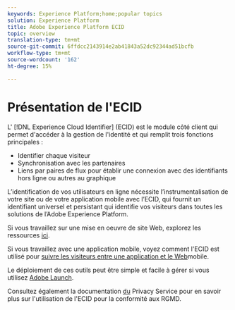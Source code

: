 ```yaml
---
keywords: Experience Platform;home;popular topics
solution: Experience Platform
title: Adobe Experience Platform ECID
topic: overview
translation-type: tm+mt
source-git-commit: 6ffdcc2143914e2ab41843a52dc92344ad51bcfb
workflow-type: tm+mt
source-wordcount: '162'
ht-degree: 15%

---
```



# Présentation de l&#39;ECID

L&#39; [!DNL Experience Cloud Identifier] (ECID) est le module côté client qui permet d&#39;accéder à la gestion de l&#39;identité et qui remplit trois fonctions principales :

- Identifier chaque visiteur
- Synchronisation avec les partenaires
- Liens par paires de flux pour établir une connexion avec des identifiants hors ligne ou autres au graphique

L’identification de vos utilisateurs en ligne nécessite l’instrumentalisation de votre site ou de votre application mobile avec l’ECID, qui fournit un identifiant universel et persistant qui identifie vos visiteurs dans toutes les solutions de l’Adobe Experience Platform.

Si vous travaillez sur une mise en oeuvre de site Web, explorez les ressources [ici](https://docs.adobe.com/content/help/fr-FR/id-service/using/home.html).

Si vous travaillez avec une application mobile, voyez comment l&#39;ECID est utilisé pour [suivre les visiteurs entre une application et le Web](https://docs.adobe.com/content/help/fr-FR/mobile-services/ios/sdk-reference-ios/hybrid-app.html)mobile.

Le déploiement de ces outils peut être simple et facile à gérer si vous utilisez [Adobe Launch](https://docs.adobe.com/content/help/fr-FR/launch/using/overview.html).

Consultez également la documentation [du](../privacy-service/identity-data.md) Privacy Service pour en savoir plus sur l&#39;utilisation de l&#39;ECID pour la conformité aux RGMD.

